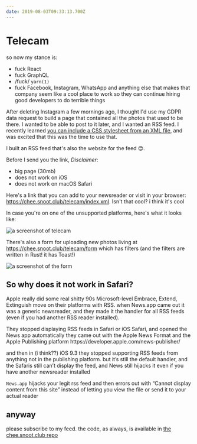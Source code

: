 ```yaml
---
date: 2019-08-03T09:33:13.700Z
---
```

# Telecam

so now my stance is:

* fuck React
* fuck GraphQL
* /fuck/ `yarn(1)`
* fuck Facebook, Instagram, WhatsApp and anything else that makes that company
seem like a cool place to work so they can continue hiring good developers to do
terrible things

After deleting Instagram a few mornings ago, I thought I'd use my GDPR data
request to build a page that contained all the photos that used to be there. I
wanted to be able to post to it later, and I wanted an RSS feed. I recently
learned [you can include a CSS stylesheet from an XML
file](https://www.w3.org/TR/xml-stylesheet/), and was excited that this was the
time to use that.

I built an RSS feed that's also the website for the feed 😊.

Before I send you the link, *Disclaimer*:
* big page (30mb)
* does not work on iOS
* does not work on macOS Safari

Here's a link that you can add to your newsreader or visit in your browser:
[https:\/\/chee.snoot.club\/telecam\/index.xml](https://chee.snoot.club/telecam/index.xml).
Isn't that cool? i think it's cool

In case you're on one of the unsupported platforms, here's what it looks like:

![a screenshot of telecam](https://share.snoot.club/pevez/qumoh.png)

There's also a form for uploading new photos living at
[https:\/\/chee.snoot.club\/telecam\/form](https://chee.snoot.club/telecam/form)
which has filters (and the filters are written in Rust! it has Toast!)

![a screenshot of the form](https://share.snoot.club/lesej/rutiz.png)

## So why does it not work in Safari?

Apple really did some real shitty 90s Microsoft-level Embrace, Extend,
Extinguish move on their platforms with RSS. when News.app came out it was a
generic newsreader, and they made it the handler for all RSS feeds (even if you
had another RSS reader installed).

They stopped displaying RSS feeds in Safari or iOS Safari, and opened the News app
automatically they came out with the Apple News Format and the Apple Publishing
platform https:\/\/developer.apple.com\/news-publisher\/

and then in (i think??) iOS 9.3 they stopped supporting RSS feeds from anything
not in the publishing platform. but it’s still the default handler, and the
Safaris still can’t display the feed, and News still hijacks it even if you have
another newsreader installed

`News.app` hijacks your legit rss feed and then
errors out with “Cannot display content from this site” instead of letting you
view the file or send it to your actual reader

## anyway

please subscribe to my feed. the code, as always, is available in
[the chee.snoot.club repo](https://github.com/chee/chee.snoot.club/)
